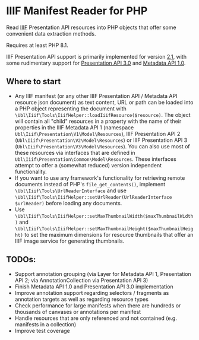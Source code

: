# IIIF Manifest Reader for PHP

Read [IIIF](https://iiif.io/) Presentation API resources into PHP objects that offer some convenient data extraction methods.

Requires at least PHP 8.1.

IIIF Presentation API support is primarily implemented for version [2.1](https://iiif.io/api/presentation/2.1/), with some rudimentary support for [Presentation API 3.0](https://iiif.io/api/presentation/3.0/) and [Metadata API 1.0](https://iiif.io/api/metadata/1.0/).

## Where to start

* Any IIIF manifest (or any other IIIF Presentation API / Metadata API resource json document) as text content, URL or path can be loaded into a PHP object representing the document with `\Ubl\Iiif\Tools\IiifHelper::loadIiifResource($resource)`. The object will contain all "child" resources in a property with the name of their properties in the IIIF Metadata API 1 (namespace `Ubl\Iiif\Presentation\V1\Model\Resources`), IIIF Presentation API 2 (`Ubl\Iiif\Presentation\V2\Model\Resources`) or IIIF Presentation API 3 (`Ubl\Iiif\Presentation\V3\Model\Resources`). You can also use most of these resources via interfaces that are defined in `Ubl\Iiif\Presentation\Common\Model\Resources`. These interfaces attempt to offer a (somewhat reduced) version independent functionality.  
* If you want to use any framework's functionality for retrieving remote documents instead of PHP's `file_get_contents()`, implement `\Ubl\Iiif\Tools\UrlReaderInterface` and use `\Ubl\Iiif\Tools\IiifHelper::setUrlReader(UrlReaderInterface $urlReader)` before loading any documents.
* Use `\Ubl\Iiif\Tools\IiifHelper::setMaxThumbnailWidth($maxThumbnailWidth)` and `\Ubl\Iiif\Tools\IiifHelper::setMaxThumbnailHeight($maxThumbnailHeight)` to set the maximum dimensions for resource thumbnails that offer an IIIF image service for generating thumbnails.

## TODOs:

* Support annotation grouping (via Layer for Metadata API 1, Presentation API 2; via AnnotationCollection via Presentation API 3)
* Finish Metadata API 1.0 and Presentation API 3.0 implementation
* Improve annotation support regarding selectors / fragments as annotation targets as well as regarding resource types
* Check performance for large manifests when there are hundreds or thousands of canvases or annotations per manifest
* Handle resources that are only referenced and not contained (e.g. manifests in a collection)
* Improve test coverage
